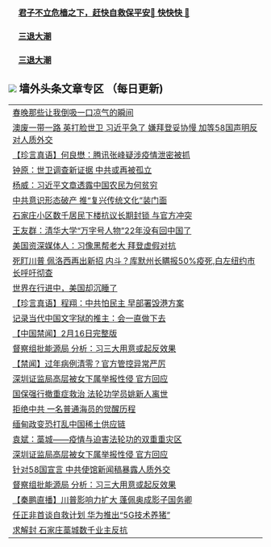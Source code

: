 
 ### &nbsp;&nbsp;&nbsp;&nbsp; [君子不立危樯之下，赶快自救保平安🍎 快快快 📩](https://github.com/pwgy/td/blob/master/README.md)

 ### &nbsp;&nbsp;&nbsp;&nbsp; [三退大潮](https://is.gd/fCPoKo) 
 ### &nbsp;&nbsp;&nbsp;&nbsp; [三退大潮](https://xcvkmzvnt.azureedge.net/?key=elmfdthqungpiwus&pin=85674129&ag=ogQuit&from=PW2) 

## <img src="https://img.icons8.com/cute-clipart/2x/circled-right.png"> 墙外头条文章专区 （每日更新)

<Table>
<tr><td colspan="2" align="left"><a href="https://fdcydnut.xhuyd.press/?name=c1307419&key=encdeuyadochlaxz&from=pw2">春晚那些让我倒吸一口凉气的瞬间</a></td></tr>
<tr><td colspan="2" align="left"><a href="https://fdcydnut.xhuyd.press/?name=c1307443&key=encdeuyadochlaxz&from=pw2">澳废一带一路 英打脸世卫  习近平急了 嫌拜登妥协慢 加等58国声明反对人质外交</a></td></tr>
<tr><td colspan="2" align="left"><a href="https://fdcydnut.xhuyd.press/?name=c1307457&key=encdeuyadochlaxz&from=pw2">【珍言真语】何良懋：腾讯张峰疑涉疫情泄密被抓</a></td></tr>
<tr><td colspan="2" align="left"><a href="https://fdcydnut.xhuyd.press/?name=c1307418&key=encdeuyadochlaxz&from=pw2">钟原：世卫调查新证据 中共或再被孤立</a></td></tr>
<tr><td colspan="2" align="left"><a href="https://fdcydnut.xhuyd.press/?name=c1307425&key=encdeuyadochlaxz&from=pw2">杨威：习近平文章透露中国农民为何贫穷</a></td></tr>
<tr><td colspan="2" align="left"><a href="https://fdcydnut.xhuyd.press/?name=c1307456&key=encdeuyadochlaxz&from=pw2">中共意识形态破产 推“复兴传统文化”装门面</a></td></tr>
<tr><td colspan="2" align="left"><a href="https://fdcydnut.xhuyd.press/?name=c1307407&key=encdeuyadochlaxz&from=pw2">石家庄小区数千居民下楼抗议长期封锁 与官方冲突</a></td></tr>
<tr><td colspan="2" align="left"><a href="https://fdcydnut.xhuyd.press/?name=c1307416&key=encdeuyadochlaxz&from=pw2">王友群：清华大学“万字号人物”22年没有回中国了</a></td></tr>
<tr><td colspan="2" align="left"><a href="https://fdcydnut.xhuyd.press/?name=c1307429&key=encdeuyadochlaxz&from=pw2">美国资深媒体人：习像黑帮老大 拜登虚假对抗</a></td></tr>
<tr><td colspan="2" align="left"><a href="https://fdcydnut.xhuyd.press/?name=c1307403&key=encdeuyadochlaxz&from=pw2">死盯川普 佩洛西再出新招 内斗？库默州长瞒报50%疫死,白左纽约市长呼吁彻查</a></td></tr>
<tr><td colspan="2" align="left"><a href="https://fdcydnut.xhuyd.press/?name=c1307430&key=encdeuyadochlaxz&from=pw2">世界在行进中，美国却沉睡了</a></td></tr>
<tr><td colspan="2" align="left"><a href="https://fdcydnut.xhuyd.press/?name=c1307401&key=encdeuyadochlaxz&from=pw2">【珍言真语】程翔：中共怕民主 早部署毁港方案</a></td></tr>
<tr><td colspan="2" align="left"><a href="https://fdcydnut.xhuyd.press/?name=c1307433&key=encdeuyadochlaxz&from=pw2">记录当代中国文字狱的推主：会一直做下去</a></td></tr>
<tr><td colspan="2" align="left"><a href="https://fdcydnut.xhuyd.press/?name=c1307406&key=encdeuyadochlaxz&from=pw2">【中国禁闻】2月16日完整版</a></td></tr>
<tr><td colspan="2" align="left"><a href="https://fdcydnut.xhuyd.press/?name=c1307459&key=encdeuyadochlaxz&from=pw2">督察组批能源局 分析：习三大用意或起反效果</a></td></tr>
<tr><td colspan="2" align="left"><a href="https://fdcydnut.xhuyd.press/?name=c1307395&key=encdeuyadochlaxz&from=pw2">【禁闻】过年病例清零？官方管控异常严厉</a></td></tr>
<tr><td colspan="2" align="left"><a href="https://fdcydnut.xhuyd.press/?name=c1307432&key=encdeuyadochlaxz&from=pw2">深圳证监局高层被女下属举报性侵 官方回应</a></td></tr>
<tr><td colspan="2" align="left"><a href="https://fdcydnut.xhuyd.press/?name=c1307450&key=encdeuyadochlaxz&from=pw2">国保强行撤重症救治 法轮功学员姚新人离世</a></td></tr>
<tr><td colspan="2" align="left"><a href="https://fdcydnut.xhuyd.press/?name=c1307431&key=encdeuyadochlaxz&from=pw2">拒绝中共 一名普通海员的觉醒历程</a></td></tr>
<tr><td colspan="2" align="left"><a href="https://fdcydnut.xhuyd.press/?name=c1307413&key=encdeuyadochlaxz&from=pw2">缅甸政变恐打乱中国稀土供应链</a></td></tr>
<tr><td colspan="2" align="left"><a href="https://fdcydnut.xhuyd.press/?name=c1307417&key=encdeuyadochlaxz&from=pw2">袁斌：藁城——疫情与迫害法轮功的双重重灾区</a></td></tr>
<tr><td colspan="2" align="left"><a href="https://fdcydnut.xhuyd.press/?name=c1307451&key=encdeuyadochlaxz&from=pw2">深圳证监局高层被女下属举报性侵 官方回应</a></td></tr>
<tr><td colspan="2" align="left"><a href="https://fdcydnut.xhuyd.press/?name=c1307423&key=encdeuyadochlaxz&from=pw2">针对58国宣言 中共使馆新闻稿暴露人质外交</a></td></tr>
<tr><td colspan="2" align="left"><a href="https://fdcydnut.xhuyd.press/?name=c1307424&key=encdeuyadochlaxz&from=pw2">督察组批能源局 分析：习三大用意或起反效果</a></td></tr>
<tr><td colspan="2" align="left"><a href="https://fdcydnut.xhuyd.press/?name=c1307483&key=encdeuyadochlaxz&from=pw2">【秦鹏直播】川普影响力扩大 蓬佩奥成影子国务卿</a></td></tr>
<tr><td colspan="2" align="left"><a href="https://fdcydnut.xhuyd.press/?name=c1307414&key=encdeuyadochlaxz&from=pw2">任正非首谈自救计划 华为推出“5G技术养猪”</a></td></tr>
<tr><td colspan="2" align="left"><a href="https://fdcydnut.xhuyd.press/?name=c1307409&key=encdeuyadochlaxz&from=pw2">求解封 石家庄藁城数千业主反抗</a></td></tr>

 </Table>
